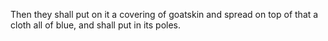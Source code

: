 Then they shall put on it a covering of goatskin and spread on top of that a cloth all of blue, and shall put in its poles.
